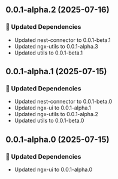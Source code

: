 ## 0.0.1-alpha.2 (2025-07-16)

### 🧱 Updated Dependencies

- Updated nest-connector to 0.0.1-beta.1
- Updated ngx-utils to 0.0.1-alpha.3
- Updated utils to 0.0.1-beta.1

## 0.0.1-alpha.1 (2025-07-15)

### 🧱 Updated Dependencies

- Updated nest-connector to 0.0.1-beta.0
- Updated ngx-ui to 0.0.1-alpha.1
- Updated ngx-utils to 0.0.1-alpha.2
- Updated utils to 0.0.1-beta.0

## 0.0.1-alpha.0 (2025-07-15)

### 🧱 Updated Dependencies

- Updated ngx-ui to 0.0.1-alpha.0
